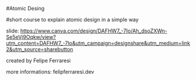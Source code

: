 #Atomic Desing

#short course to explain atomic design in a simple way

slide: https://www.canva.com/design/DAFHW7_-7Io/Ah_dsoZXWn-Se5eVj9Oqkw/view?utm_content=DAFHW7_-7Io&utm_campaign=designshare&utm_medium=link2&utm_source=sharebutton

created by Felipe Ferraresi

more informations: felipferraresi.dev
